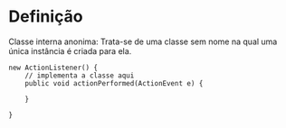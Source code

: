 # Definição

Classe interna anonima: Trata-se de uma classe sem nome na qual uma única instância é criada para ela. 

```
new ActionListener() {
	// implementa a classe aqui
	public void actionPerformed(ActionEvent e) {
	
	}

}

```
